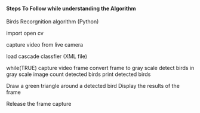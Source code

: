 #### Steps To Follow while understanding the Algorithm #####

Birds Recorgnition algorithm (Python)

import open cv

capture video from live camera

load cascade classfier (XML file)

while(TRUE)
	capture video frame
	convert frame to gray scale
	detect birds in gray scale image
	count detected birds
	print detected birds

Draw a green triangle around a detected bird
Display the results of the frame

Release the frame capture
